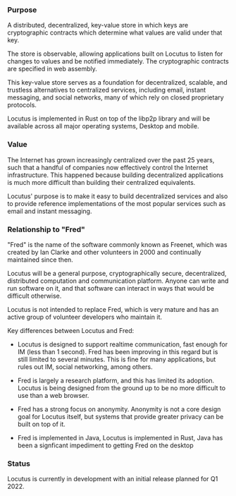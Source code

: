 ### Purpose

A distributed, decentralized, key-value store in which keys are cryptographic contracts which determine what values are valid under that key.

The store is observable, allowing applications built on Locutus to listen for changes to values and be notified immediately. The cryptographic contracts are specified in web assembly.

This key-value store serves as a foundation for decentralized, scalable, and trustless alternatives to centralized services, including email, instant messaging, and social networks, many of which rely on closed proprietary protocols.

Locutus is implemented in Rust on top of the libp2p library and will be available across all major operating systems, Desktop and mobile.

### Value

The Internet has grown increasingly centralized over the past 25 years, such that a handful of companies now effectively control the Internet infrastructure. This happened because building decentralized applications is much more difficult than building their centralized equivalents.

Locutus' purpose is to make it easy to build decentralized services and also to provide reference implementations of the most popular services such as email and instant messaging.


### Relationship to "Fred"

"Fred" is the name of the software commonly known as Freenet, which was created by Ian Clarke and other volunteers in 2000 and continually maintained since then.

Locutus will be a general purpose, cryptographically secure, decentralized, distributed computation and communication platform. Anyone can write and run software on it, and that software can interact in ways that would be difficult otherwise.

Locutus is not intended to replace Fred, which is very mature and has an active group of volunteer developers who maintain it.

Key differences between Locutus and Fred:

* Locutus is designed to support realtime communication, fast enough for IM (less than 1 second). Fred has been improving in this regard but is still limited to several minutes. This is fine for many applications, but rules out IM, social networking, among others.

* Fred is largely a research platform, and this has limited its adoption. Locutus is being designed from the ground up to be no more difficult to use than a web browser.

* Fred has a strong focus on anonymity. Anonymity is not a core design goal for Locutus itself, but systems that provide greater privacy can be built on top of it.

* Fred is implemented in Java, Locutus is implemented in Rust, Java has been a signficant impediment to getting Fred on the desktop

### Status

Locutus is currently in development with an initial release planned for Q1 2022.
